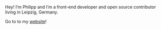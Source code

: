Hey! I’m Philipp and I’m a front-end developer and open source contributor living in Leipzig, Germany.

Go to to my [website](https://kleinfreund.de)!
